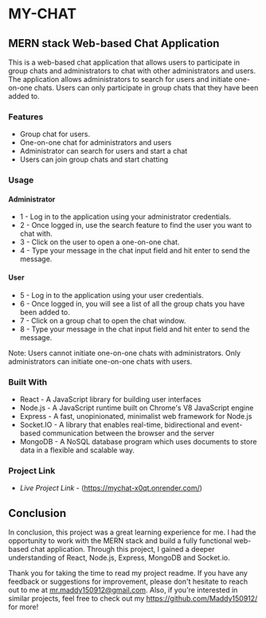 # MY-CHAT


## MERN stack Web-based Chat Application

This is a web-based chat application that allows users to participate in group chats and administrators to chat with other administrators and users. The application allows administrators to search for users and initiate one-on-one chats. Users can only participate in group chats that they have been added to.


### Features

-   Group chat for users.
-   One-on-one chat for administrators and users
-   Administrator can search for users and start a chat
-   Users can join group chats and start chatting
 
 
### Usage
 
#### Administrator

 * 1 - Log in to the application using your administrator credentials.
 * 2 - Once logged in, use the search feature to find the user you want to chat with.
 * 3 - Click on the user to open a one-on-one chat.
 * 4 - Type your message in the chat input field and hit enter to send the message.
 
 
#### User

 * 5 - Log in to the application using your user credentials.
 * 6 - Once logged in, you will see a list of all the group chats you have been added to.
 * 7 - Click on a group chat to open the chat window.
 * 8 - Type your message in the chat input field and hit enter to send the message. 
 
 Note: Users cannot initiate one-on-one chats with administrators. Only administrators can initiate one-on-one chats with users.
 
 
### Built With

 -  React - A JavaScript library for building user interfaces
 -  Node.js - A JavaScript runtime built on Chrome's V8 JavaScript engine
 -  Express - A fast, unopinionated, minimalist web framework for Node.js
 -  Socket.IO - A library that enables real-time, bidirectional and event-based communication between the browser and the server
 -  MongoDB - A NoSQL database program which uses documents to store data in a flexible and scalable way.
 
### Project Link

 - *Live Project Link* - (https://mychat-x0qt.onrender.com/)


## Conclusion

In conclusion, this project was a great learning experience for me. I had the opportunity to work with the MERN stack and build a fully functional web-based chat application. Through this project, I gained a deeper understanding of React, Node.js, Express, MongoDB and Socket.io.

Thank you for taking the time to read my project readme. If you have any feedback or suggestions for improvement, please don't hesitate to reach out to me at  mr.maddy150912@gmail.com.
Also, if you're interested in similar projects, feel free to check out my https://github.com/Maddy150912/  for more! 
